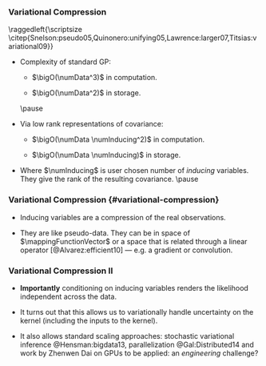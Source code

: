 <!--frame start-->
### Variational Compression

\raggedleft{\scriptsize \citep{Snelson:pseudo05,Quinonero:unifying05,Lawrence:larger07,Titsias:variational09}}

-   Complexity of standard GP:

    -   $\bigO(\numData^3)$ in computation.

    -   $\bigO(\numData^2)$ in storage.

    \pause

-   Via low rank representations of covariance:

    -   $\bigO(\numData \numInducing^2)$ in computation.

    -   $\bigO(\numData \numInducing)$ in storage.

-   Where $\numInducing$ is user chosen number of *inducing* variables.
    They give the rank of the resulting covariance. \pause

<!--frame end-->
<!--frame start-->
### Variational Compression {#variational-compression}

-   Inducing variables are a compression of the real observations.

-   They are like pseudo-data. They can be in space of
    $\mappingFunctionVector$ or a space that is related through a linear
    operator [@Alvarez:efficient10] — e.g. a gradient or convolution.

<!--frame end-->
<!--frame start-->
### Variational Compression II

-   **Importantly** conditioning on inducing variables renders the
    likelihood independent across the data.

-   It turns out that this allows us to variationally handle uncertainty
    on the kernel (including the inputs to the kernel).

-   It also allows standard scaling approaches: stochastic variational
    inference @Hensman:bigdata13, parallelization @Gal:Distributed14 and
    work by Zhenwen Dai on GPUs to be applied: an *engineering*
    challenge?

<!--frame end-->

